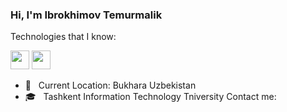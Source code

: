 ### Hi, I'm Ibrokhimov Temurmalik 
Technologies that I know:

<img src="https://cdn-icons-png.flaticon.com/512/6132/6132222.png" width="30px"> <img src="https://upload.wikimedia.org/wikipedia/commons/thumb/e/ee/.NET_Core_Logo.svg/1200px-.NET_Core_Logo.svg.png" width="30px"> 

- 📍 &nbsp; Current Location: Bukhara Uzbekistan
- 🎓 &nbsp; Tashkent Information Technology Tniversity
Contact me:
<a href="https://t.me/ibrohimov_temurmalik">
  <img src="https://upload.wikimedia.org/wikipedia/commons/thumb/8/82/Telegram_logo.svg/512px-Telegram_logo.svg.png" width="15px">
</a>
